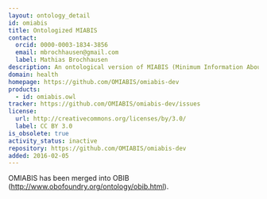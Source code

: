```yaml
---
layout: ontology_detail
id: omiabis
title: Ontologized MIABIS
contact:
  orcid: 0000-0003-1834-3856
  email: mbrochhausen@gmail.com
  label: Mathias Brochhausen
description: An ontological version of MIABIS (Minimum Information About BIobank data Sharing)
domain: health
homepage: https://github.com/OMIABIS/omiabis-dev
products:
  - id: omiabis.owl
tracker: https://github.com/OMIABIS/omiabis-dev/issues
license:
  url: http://creativecommons.org/licenses/by/3.0/
  label: CC BY 3.0
is_obsolete: true
activity_status: inactive
repository: https://github.com/OMIABIS/omiabis-dev
added: 2016-02-05
---
```


OMIABIS has been merged into OBIB (http://www.obofoundry.org/ontology/obib.html).
